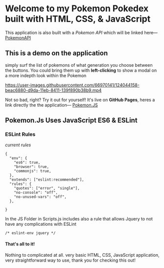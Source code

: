 
# Welcome to my Pokemon Pokedex built with HTML, CSS, & JavaScript
This application is also built with a _Pokemon API_ which will be linked here— [PokemonAPI](https://pokeapi.co/)

## This is a demo on the application 
simply surf the list of pokemons of what generation you choose between the buttons. 
You could bring them up with **left-clicking** to show a modal on a more indepth look within the Pokemon

https://user-images.githubusercontent.com/66970141/124044158-beac6880-d9da-11eb-8411-139f890b38b9.mp4

Not so bad, right? Try it out for yourself! It's live on **GitHub Pages**, heres a link directly the the application— [Pokemon.JS](https://webcodejunkie.github.io/simple-js-app/)


## Pokemon.Js Uses JavaScript ES6 & ESLint

### ESLint Rules
_current rules_
```
{
  "env": {
    "es6": true,
    "browser": true,
    "commonjs": true,
  },
  "extends": ["eslint:recommended"],
  "rules": {
    "quotes": ["error", "single"],
    "no-console": "off",
    "no-unused-vars": "off",
  },

}

```
In the JS Folder in Scripts.js includes also a rule that allows Jquery to not have any complications with ESLint

```
/* eslint-env jquery */

```

#### That's all to it! 

Nothing to complicated at all. very basic HTML, CSS, JavaScript application, very straightforward way to use, thank you for checking this out!
